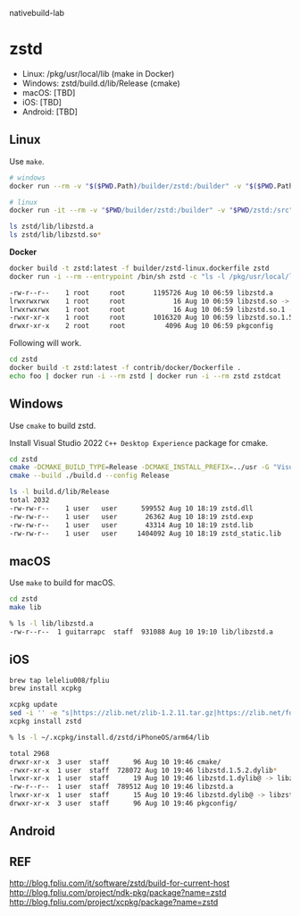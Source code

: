 nativebuild-lab

# zstd

* Linux: /pkg/usr/local/lib (make in Docker)
* Windows: zstd/build.d/lib/Release (cmake)
* macOS: [TBD]
* iOS: [TBD]
* Android: [TBD]

## Linux

Use `make`.

```bash
# windows
docker run --rm -v "$($PWD.Path)/builder/zstd:/builder" -v "$($PWD.Path)/zstd:/src" --entrypoint /bin/sh alpine:latest "-c /builder/zstd-builder.sh"

# linux
docker run -it --rm -v "$PWD/builder/zstd:/builder" -v "$PWD/zstd:/src" --entrypoint /bin/sh alpine:latest "-c /builder/zstd-builder.sh"

ls zstd/lib/libzstd.a
ls zstd/lib/libzstd.so*
```

**Docker**

```bash
docker build -t zstd:latest -f builder/zstd-linux.dockerfile zstd
docker run -i --rm --entrypoint /bin/sh zstd -c "ls -l /pkg/usr/local/lib"

-rw-r--r--    1 root     root       1195726 Aug 10 06:59 libzstd.a
lrwxrwxrwx    1 root     root            16 Aug 10 06:59 libzstd.so -> libzstd.so.1.5.3
lrwxrwxrwx    1 root     root            16 Aug 10 06:59 libzstd.so.1 -> libzstd.so.1.5.3
-rwxr-xr-x    1 root     root       1016320 Aug 10 06:59 libzstd.so.1.5.3
drwxr-xr-x    2 root     root          4096 Aug 10 06:59 pkgconfig
```

Following will work.

```bash
cd zstd
docker build -t zstd:latest -f contrib/docker/Dockerfile .
echo foo | docker run -i --rm zstd | docker run -i --rm zstd zstdcat
```

## Windows

Use `cmake` to build zstd.

Install Visual Studio 2022 `C++ Desktop Experience` package for cmake.

```bash
cd zstd
cmake -DCMAKE_BUILD_TYPE=Release -DCMAKE_INSTALL_PREFIX=../usr -G "Visual Studio 17 2022" -Wno-dev -S build/cmake -B build.d
cmake --build ./build.d --config Release
```

```bash
ls -l build.d/lib/Release
total 2032
-rw-rw-r--    1 user   user      599552 Aug 10 18:19 zstd.dll
-rw-rw-r--    1 user   user       26362 Aug 10 18:19 zstd.exp
-rw-rw-r--    1 user   user       43314 Aug 10 18:19 zstd.lib
-rw-rw-r--    1 user   user     1404092 Aug 10 18:19 zstd_static.lib
```


## macOS

Use `make` to build for macOS.

```bash
cd zstd
make lib
```

```bash
% ls -l lib/libzstd.a
-rw-r--r--  1 guitarrapc  staff  931088 Aug 10 19:10 lib/libzstd.a
```


## iOS

```bash
brew tap leleliu008/fpliu
brew install xcpkg
```

```bash
xcpkg update
sed -i '' -e "s|https://zlib.net/zlib-1.2.11.tar.gz|https://zlib.net/fossils/zlib-1.2.11.tar.gz|" "$HOME/.xcpkg/repos.d/offical/formula/zlib.sh"
xcpkg install zstd
```

```bash
% ls -l ~/.xcpkg/install.d/zstd/iPhoneOS/arm64/lib

total 2968
drwxr-xr-x  3 user  staff      96 Aug 10 19:46 cmake/
-rwxr-xr-x  1 user  staff  728072 Aug 10 19:46 libzstd.1.5.2.dylib*
lrwxr-xr-x  1 user  staff      19 Aug 10 19:46 libzstd.1.dylib@ -> libzstd.1.5.2.dylib
-rw-r--r--  1 user  staff  789512 Aug 10 19:46 libzstd.a
lrwxr-xr-x  1 user  staff      15 Aug 10 19:46 libzstd.dylib@ -> libzstd.1.dylib
drwxr-xr-x  3 user  staff      96 Aug 10 19:46 pkgconfig/
```

## Android


## REF

http://blog.fpliu.com/it/software/zstd/build-for-current-host
http://blog.fpliu.com/project/ndk-pkg/package?name=zstd
http://blog.fpliu.com/project/xcpkg/package?name=zstd

